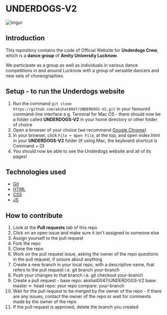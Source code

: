 # UNDERDOGS-V2

![Imgur](https://i.imgur.com/8OvljjRl.png)

## Introduction

This repository contains the code of Official Website for **Underdogs Crew**, which is a **dance group** of **Amity University Lucknow**. 

We participate as a group as well as individuals in various dance competitions in and around Lucknow with a group of versatile dancers and new sets of choreographies.

## Setup - to run the Underdogs website

1) Run the command ```git clone https://github.com/akshat0047/UNDERDOGS-V2.git``` in your favoured command-line interface e.g. Terminal for Mac OS - there should now be a folder called **UNDERDOGS-V2** in your home directory or other folder of choice
2) Open a browser of your choice (we recommend [Google Chrome](https://www.google.com/chrome/))
3) In your browser, click ```File + Open File```, at the top, and open index.html in your **UNDERDOGS-V2** folder (if using Mac, the keyboard shortcut is Command + O)
4) You should now be able to see the Underdogs website and all of its pages!

## Technologies used

- [Git](https://git-scm.com/)
- [HTML](https://developer.mozilla.org/en-US/docs/Web/HTML)
- [CSS](https://developer.mozilla.org/en-US/docs/Web/CSS)
- [JS](https://developer.mozilla.org/en-US/docs/Web/JavaScript)

## How to contribute

1) Look at the **Pull requests** tab of this repo
2) Click on an open issue and make sure it isn't assigned to someone else
3) Assign yourself to the pull request
4) Fork the repo
5) Clone the repo
6) Work on the pull request issue, asking the owner of the repo questions in the pull request, if unsure about anything
7) Create a new branch in your local repo, with a descriptive name, that refers to the pull request i.e. git branch your-branch
8) Push your changes to that branch i.e. git checkout your-branch
9) Create a pull request - base repo: akshat0047/UNDERDOGS-V2 base: master <- head repo: your repo compare: your-branch
10) Wait for the pull request to be merged by the owner of the repo - if there are any issues, contact the owner of the repo or wait for comments made by the owner of the repo
11) If the pull request is approved, delete the branch you created
